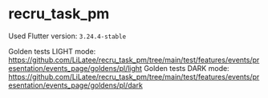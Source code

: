 # recru_task_pm

Used Flutter version: `3.24.4-stable`

Golden tests LIGHT mode: https://github.com/LiLatee/recru_task_pm/tree/main/test/features/events/presentation/events_page/goldens/pl/light
Golden tests DARK mode: https://github.com/LiLatee/recru_task_pm/tree/main/test/features/events/presentation/events_page/goldens/pl/dark
